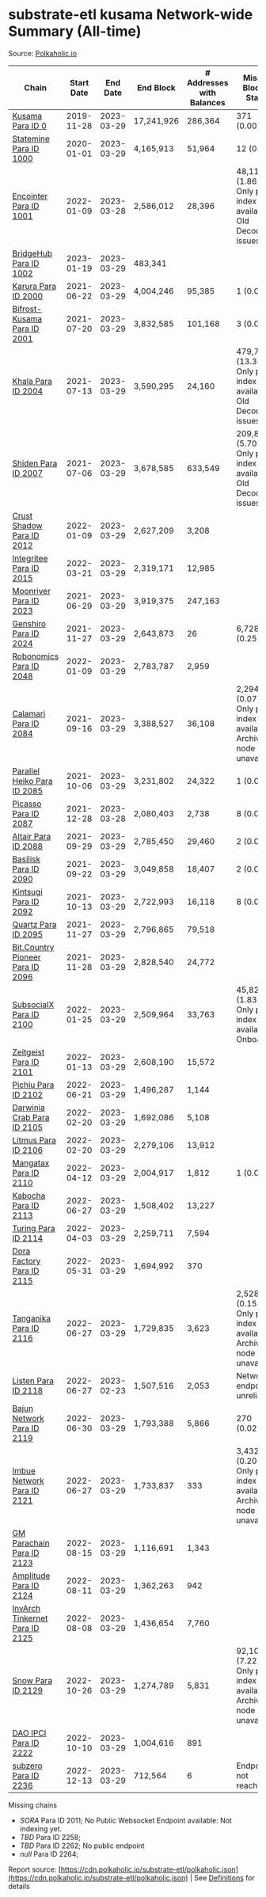 # substrate-etl kusama Network-wide Summary (All-time)

Source: [Polkaholic.io](https://polkaholic.io)


| Chain            | Start Date | End Date | End Block | # Addresses with Balances | Missing Blocks / Status |
| ---------------- | ---------- | ---------| --------- | ------------------------- | ----------------------- |
| [Kusama Para ID 0](/kusama/0-kusama) | 2019-11-28 | 2023-03-29 | 17,241,926 |  286,364 | 371 (0.00%)  |
| [Statemine Para ID 1000](/kusama/1000-statemine) | 2020-01-01 | 2023-03-29 | 4,165,913 |  51,964 | 12 (0.00%)  |
| [Encointer Para ID 1001](/kusama/1001-encointer) | 2022-01-09 | 2023-03-28 | 2,586,012 |  28,396 | 48,111 (1.86%) Only partial index available: Old Decoding issues |
| [BridgeHub Para ID 1002](/kusama/1002-bridgehub) | 2023-01-19 | 2023-03-29 | 483,341 |   |    |
| [Karura Para ID 2000](/kusama/2000-karura) | 2021-06-22 | 2023-03-29 | 4,004,246 |  95,385 | 1 (0.00%)  |
| [Bifrost-Kusama Para ID 2001](/kusama/2001-bifrost-ksm) | 2021-07-20 | 2023-03-29 | 3,832,585 |  101,168 | 3 (0.00%)  |
| [Khala Para ID 2004](/kusama/2004-khala) | 2021-07-13 | 2023-03-29 | 3,590,295 |  24,160 | 479,738 (13.36%) Only partial index available: Old Decoding issues |
| [Shiden Para ID 2007](/kusama/2007-shiden) | 2021-07-06 | 2023-03-29 | 3,678,585 |  633,549 | 209,844 (5.70%) Only partial index available: Old Decoding issues |
| [Crust Shadow Para ID 2012](/kusama/2012-shadow) | 2022-01-09 | 2023-03-29 | 2,627,209 |  3,208 |    |
| [Integritee Para ID 2015](/kusama/2015-integritee) | 2022-03-21 | 2023-03-29 | 2,319,171 |  12,985 |    |
| [Moonriver Para ID 2023](/kusama/2023-moonriver) | 2021-06-29 | 2023-03-29 | 3,919,375 |  247,163 |    |
| [Genshiro Para ID 2024](/kusama/2024-genshiro) | 2021-11-27 | 2023-03-29 | 2,643,873 |  26 | 6,728 (0.25%)  |
| [Robonomics Para ID 2048](/kusama/2048-robonomics) | 2022-01-09 | 2023-03-29 | 2,783,787 |  2,959 |    |
| [Calamari Para ID 2084](/kusama/2084-calamari) | 2021-09-16 | 2023-03-29 | 3,388,527 |  36,108 | 2,294 (0.07%) Only partial index available: Archive node unavailable |
| [Parallel Heiko Para ID 2085](/kusama/2085-parallel-heiko) | 2021-10-06 | 2023-03-29 | 3,231,802 |  24,322 | 1 (0.00%)  |
| [Picasso Para ID 2087](/kusama/2087-picasso) | 2021-12-28 | 2023-03-28 | 2,080,403 |  2,738 | 8 (0.00%)  |
| [Altair Para ID 2088](/kusama/2088-altair) | 2021-09-29 | 2023-03-29 | 2,785,450 |  29,460 | 2 (0.00%)  |
| [Basilisk Para ID 2090](/kusama/2090-basilisk) | 2021-09-22 | 2023-03-29 | 3,049,858 |  18,407 | 2 (0.00%)  |
| [Kintsugi Para ID 2092](/kusama/2092-kintsugi) | 2021-10-13 | 2023-03-29 | 2,722,993 |  16,118 | 8 (0.00%)  |
| [Quartz Para ID 2095](/kusama/2095-quartz) | 2021-11-27 | 2023-03-29 | 2,796,865 |  79,518 |    |
| [Bit.Country Pioneer Para ID 2096](/kusama/2096-bitcountrypioneer) | 2021-11-28 | 2023-03-29 | 2,828,540 |  24,772 |    |
| [SubsocialX Para ID 2100](/kusama/2100-subsocialx) | 2022-01-25 | 2023-03-29 | 2,509,964 |  33,763 | 45,822 (1.83%) Only partial index available: Onboarding |
| [Zeitgeist Para ID 2101](/kusama/2101-zeitgeist) | 2022-01-13 | 2023-03-29 | 2,608,190 |  15,572 |    |
| [Pichiu Para ID 2102](/kusama/2102-pichiu) | 2022-06-21 | 2023-03-29 | 1,496,287 |  1,144 |    |
| [Darwinia Crab Para ID 2105](/kusama/2105-crab) | 2022-02-20 | 2023-03-29 | 1,692,086 |  5,108 |    |
| [Litmus Para ID 2106](/kusama/2106-litmus) | 2022-02-20 | 2023-03-29 | 2,279,106 |  13,912 |    |
| [Mangatax Para ID 2110](/kusama/2110-mangatax) | 2022-04-12 | 2023-03-29 | 2,004,917 |  1,812 | 1 (0.00%)  |
| [Kabocha Para ID 2113](/kusama/2113-kabocha) | 2022-06-27 | 2023-03-29 | 1,508,402 |  13,227 |    |
| [Turing Para ID 2114](/kusama/2114-turing) | 2022-04-03 | 2023-03-29 | 2,259,711 |  7,594 |    |
| [Dora Factory Para ID 2115](/kusama/2115-dorafactory) | 2022-05-31 | 2023-03-29 | 1,694,992 |  370 |    |
| [Tanganika Para ID 2116](/kusama/2116-tanganika) | 2022-06-27 | 2023-03-29 | 1,729,835 |  3,623 | 2,528 (0.15%) Only partial index available: Archive node unavailable |
| [Listen Para ID 2118](/kusama/2118-listen) | 2022-06-27 | 2023-02-23 | 1,507,516 |  2,053 |   Network endpoint unreliable |
| [Bajun Network Para ID 2119](/kusama/2119-bajun) | 2022-06-30 | 2023-03-29 | 1,793,388 |  5,866 | 270 (0.02%)  |
| [Imbue Network Para ID 2121](/kusama/2121-imbue) | 2022-06-27 | 2023-03-29 | 1,733,837 |  333 | 3,432 (0.20%) Only partial index available: Archive node unavailable |
| [GM Parachain Para ID 2123](/kusama/2123-gm) | 2022-08-15 | 2023-03-29 | 1,116,691 |  1,343 |    |
| [Amplitude Para ID 2124](/kusama/2124-amplitude) | 2022-08-11 | 2023-03-29 | 1,362,263 |  942 |    |
| [InvArch Tinkernet Para ID 2125](/kusama/2125-tinkernet) | 2022-08-08 | 2023-03-29 | 1,436,654 |  7,760 |    |
| [Snow Para ID 2129](/kusama/2129-snow) | 2022-10-26 | 2023-03-29 | 1,274,789 |  5,831 | 92,103 (7.22%) Only partial index available: Archive node unavailable |
| [DAO IPCI Para ID 2222](/kusama/2222-daoipci) | 2022-10-10 | 2023-03-29 | 1,004,616 |  891 |    |
| [subzero Para ID 2236](/kusama/2236-subzero) | 2022-12-13 | 2023-03-29 | 712,564 |  6 |   Endpoint not reachable |

Missing chains


* *SORA* Para ID 2011; No Public Websocket Endpoint available: Not indexing yet.
* *TBD* Para ID 2258; 
* *TBD* Para ID 2262; No public endpoint
* *null* Para ID 2264; 

Report source: [https://cdn.polkaholic.io/substrate-etl/polkaholic.json](https://cdn.polkaholic.io/substrate-etl/polkaholic.json) | See [Definitions](/DEFINITIONS.md) for details
